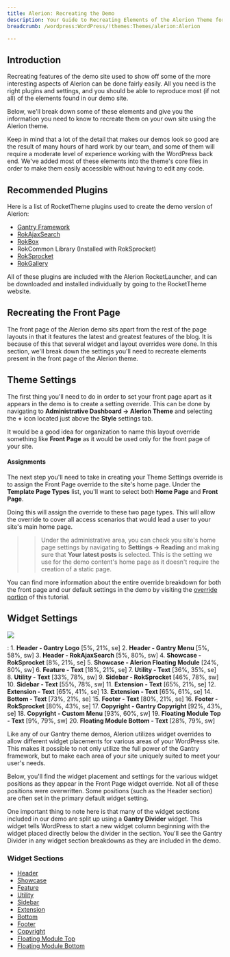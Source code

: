 ```yaml
---
title: Alerion: Recreating the Demo
description: Your Guide to Recreating Elements of the Alerion Theme for WordPress
breadcrumb: /wordpress:WordPress/!themes:Themes/alerion:Alerion

---
```


Introduction
-----

Recreating features of the demo site used to show off some of the more interesting aspects of Alerion can be done fairly easily. All you need is the right plugins and settings, and you should be able to reproduce most (if not all) of the elements found in our demo site. 

Below, we'll break down some of these elements and give you the information you need to know to recreate them on your own site using the Alerion theme.

Keep in mind that a lot of the detail that makes our demos look so good are the result of many hours of hard work by our team, and some of them will require a moderate level of experience working with the WordPress back end. We've added most of these elements into the theme's core files in order to make them easily accessible without having to edit any code.

Recommended Plugins
-----

Here is a list of RocketTheme plugins used to create the demo version of Alerion:

* [Gantry Framework][gantry]
* [RokAjaxSearch][rokajaxsearch]
* [RokBox][rokbox]
* RokCommon Library (Installed with RokSprocket)
* [RokSprocket][roksprocket]
* [RokGallery][gallery]

All of these plugins are included with the Alerion RocketLauncher, and can be downloaded and installed individually by going to the RocketTheme website.

Recreating the Front Page
-----

The front page of the Alerion demo sits apart from the rest of the page layouts in that it features the latest and greatest features of the blog. It is because of this that several widget and layout overrides were done. In this section, we'll break down the settings you'll need to recreate elements present in the front page of the Alerion theme.

Theme Settings
-----

The first thing you'll need to do in order to set your front page apart as it appears in the demo is to create a setting override. This can be done by navigating to **Administrative Dashboard -> Alerion Theme** and selecting the **+** icon located just above the **Style** settings tab. 

It would be a good idea for organization to name this layout override something like **Front Page** as it would be used only for the front page of your site.

#### Assignments

The next step you'll need to take in creating your Theme Settings override is to assign the Front Page override to the site's home page. Under the **Template Page Types** list, you'll want to select both **Home Page** and **Front Page**.

Doing this will assign the override to these two page types. This will allow the override to cover all access scenarios that would lead a user to your site's main home page.

>> Under the administrative area, you can check you site's home page settings by navigating to **Settings -> Reading** and making sure that **Your latest posts** is selected. This is the setting we use for the demo content's home page as it doesn't require the creation of a static page.

You can find more information about the entire override breakdown for both the front page and our default settings in the demo by visiting the [override portion][demooverride] of this tutorial.

Widget Settings
-----

![][theme]

:   1. **Header - Gantry Logo** [5%, 21%, se]
    2. **Header - Gantry Menu** [5%, 58%, sw]
    3. **Header - RokAjaxSearch** [5%, 80%, sw]
    4. **Showcase - RokSprocket** [8%, 21%, se]
    5. **Showcase - Alerion Floating Module** [24%, 80%, sw]
    6. **Feature - Text** [18%, 21%, se]
    7. **Utility - Text** [36%, 35%, se]
    8. **Utility - Text** [33%, 78%, sw]
    9. **Sidebar - RokSprocket** [46%, 78%, sw]
    10. **Sidebar - Text** [55%, 78%, sw]
    11. **Extension - Text** [65%, 21%, se]
    12. **Extension - Text** [65%, 41%, se]
    13. **Extension - Text** [65%, 61%, se]
    14. **Bottom - Text** [73%, 21%, se]
    15. **Footer - Text** [80%, 21%, se]
    16. **Footer - RokSprocket** [80%, 43%, se]
    17. **Copyright - Gantry Copyright** [92%, 43%, se]
    18. **Copyright - Custom Menu** [93%, 60%, sw]
    19. **Floating Module Top - Text** [9%, 79%, sw]
    20. **Floating Module Bottom - Text** [28%, 79%, sw]

Like any of our Gantry theme demos, Alerion utilizes widget overrides to allow different widget placements for various areas of your WordPress site. This makes it possible to not only utilize the full power of the Gantry framework, but to make each area of your site uniquely suited to meet your user's needs.

Below, you'll find the widget placement and settings for the various widget positions as they appear in the Front Page widget override. Not all of these positions were overwritten. Some positions (such as the Header section) are often set in the primary default widget setting.

One important thing to note here is that many of the widget sections included in our demo are split up using a **Gantry Divider** widget. This widget tells WordPress to start a new widget column beginning with the widget placed directly below the divider in the section. You'll see the Gantry Divider in any widget section breakdowns as they are included in the demo.

### Widget Sections

* [Header][header]
* [Showcase][showcase]
* [Feature][feature]
* [Utility][utility]
* [Sidebar][sidebar]
* [Extension][extension]
* [Bottom][bottom]
* [Footer][footer]
* [Copyright][copyright]
* [Floating Module Top][floatingtop]
* [Floating Module Bottom][floatingbottom]

[gantry]: http://gantry-framework.org/download
[rokajaxsearch]: http://www.rockettheme.com/wordpress-downloads/plugins/free/2624-rokajaxsearch
[rokbox]: http://www.rockettheme.com/wordpress-downloads/plugins/free/2625-rokbox
[roksprocket]: http://www.rockettheme.com/wordpress-downloads/plugins/free/3228-roksprocket
[theme]: assets/alerion.jpg
[roksprocket]: ../../plugins/roksprocket/
[gallery]: http://www.rockettheme.com/wordpress-downloads/plugins/club/2837-rokgallery
[faq]: faq.md
[menu]: ../../start/menu.md
[override]: http://gantry-framework.org/documentation/wordpress/configure/
[showcase]: demo_showcase.md
[feature]: demo_feature.md
[sidebar]: demo_sidebar.md
[footer]: demo_footer.md
[header]: demo_header.md
[utility]: demo_utility.md
[extension]: demo_extension.md
[bottom]: demo_bottom.md
[floatingtop]: demo_floatingtop.md
[floatingbottom]: demo_floatingbottom.md
[copyright]: demo_copyright.md
[demooverride]: demo_override.md